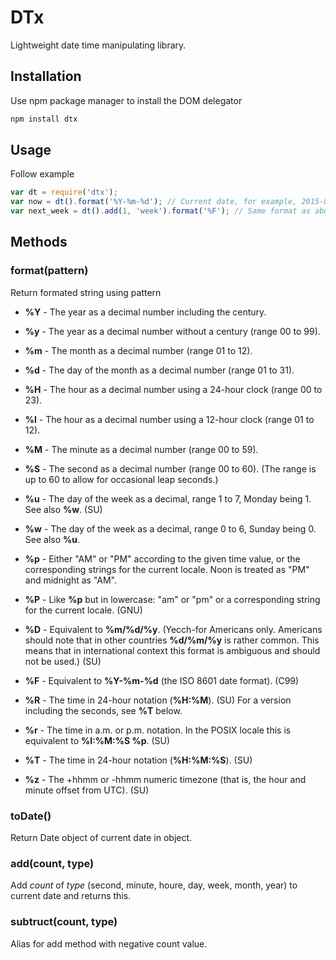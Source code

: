 DTx
======
Lightweight date time manipulating library.

## Installation

Use npm package manager to install the DOM delegator
```bash
npm install dtx
```

## Usage

Follow example

```javascript
var dt = require('dtx');
var now = dt().format('%Y-%m-%d'); // Current date, for example, 2015-01-01
var next_week = dt().add(1, 'week').format('%F'); // Same format as above
```

## Methods

### format(pattern)
Return formated string using pattern
- **%Y** - The year as a decimal number including the century.
- **%y** - The year as a decimal number without a century (range 00 to 99).
- **%m** - The month as a decimal number (range 01 to 12).
- **%d** - The day of the month as a decimal number (range 01 to 31).
- **%H** - The hour as a decimal number using a 24-hour clock (range 00 to 23).
- **%I** - The hour as a decimal number using a 12-hour clock (range 01 to 12).
- **%M** - The minute as a decimal number (range 00 to 59).
- **%S** - The second as a decimal number (range 00 to 60). (The range is up to 60 to allow for occasional leap seconds.)

- **%u** - The day of the week as a decimal, range 1 to 7, Monday being 1. See also **%w**. (SU)
- **%w** - The day of the week as a decimal, range 0 to 6, Sunday being 0. See also **%u**.

- **%p** - Either "AM" or "PM" according to the given time value, or the corresponding strings for the current locale. Noon is treated as "PM" and midnight as "AM".
- **%P** - Like **%p** but in lowercase: "am" or "pm" or a corresponding string for the current locale. (GNU)

- **%D** - Equivalent to **%m/%d/%y**. (Yecch-for Americans only. Americans should note that in other countries **%d/%m/%y** is rather common. This means that in international context this format is ambiguous and should not be used.) (SU)
- **%F** - Equivalent to **%Y-%m-%d** (the ISO 8601 date format). (C99)
- **%R** - The time in 24-hour notation (**%H:%M**). (SU) For a version including the seconds, see **%T** below.
- **%r** - The time in a.m. or p.m. notation. In the POSIX locale this is equivalent to **%I:%M:%S %p**. (SU)
- **%T** - The time in 24-hour notation (**%H:%M:%S**). (SU)

- **%z** - The +hhmm or -hhmm numeric timezone (that is, the hour and minute offset from UTC). (SU)

### toDate()
Return Date object of current date in object.

### add(count, type)
Add *count* of *type* (second, minute, houre, day, week, month, year) to current date and returns this.

### subtruct(count, type)
Alias for add method with negative count value.
